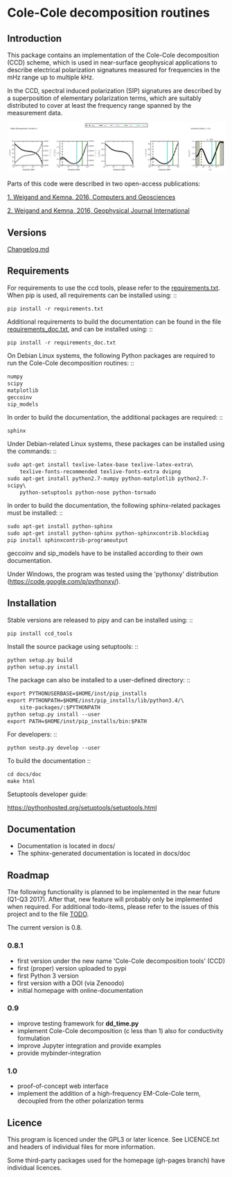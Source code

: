 Cole-Cole decomposition routines
================================

## Introduction

This package contains an implementation of the Cole-Cole decomposition (CCD)
scheme, which is used in near-surface geophysical applications to describe
electrical polarization signatures measured for frequencies in the mHz range up
to multiple kHz.

In the CCD, spectral induced polarization (SIP) signatures are described by a
superposition of elementary polarization terms, which are suitably distributed
to cover at least the frequency range spanned by the measurement data.

![example output](docs/example_for_readme/results_3/plot_spec_000_iteration0004.png)

Parts of this code were described in two open-access publications:

[1. Weigand and Kemna, 2016, Computers and Geosciences](http://www.sciencedirect.com/science/article/pii/S0098300415300625)

[2. Weigand and Kemna, 2016, Geophysical Journal International](http://gji.oxfordjournals.org/content/205/3/1414)

## Versions

[Changelog.md](Changelog.md)

## Requirements

For requirements to use the ccd tools, please refer to the
[requirements.txt](requirements.txt). When pip is used, all requirements can be
installed using: ::

	pip install -r requirements.txt

Additional requirements to build the documentation can be found in the file
[requirements_doc.txt](requirements_doc.txt), and can be installed using: ::

	pip install -r requirements_doc.txt

On Debian Linux systems, the following Python packages are required to run the
Cole-Cole decomposition routines: ::

	numpy
	scipy
	matplotlib
	geccoinv
	sip_models

In order to build the documentation, the additional packages are required: ::

	sphinx

Under Debian-related Linux systems, these packages can be installed using the
commands: ::

    sudo apt-get install texlive-latex-base texlive-latex-extra\
        texlive-fonts-recommended texlive-fonts-extra dvipng
    sudo apt-get install python2.7-numpy python-matplotlib python2.7-scipy\
        python-setuptools python-nose python-tornado

In order to build the documentation, the following sphinx-related packages must
be installed: ::

    sudo apt-get install python-sphinx
    sudo apt-get install python-sphinx python-sphinxcontrib.blockdiag
    pip install sphinxcontrib-programoutput


geccoinv and sip_models have to be installed according to their own documentation.

Under Windows, the program was tested using the 'pythonxy' distribution
(https://code.google.com/p/pythonxy/).


## Installation

Stable versions are released to pipy and can be installed using: ::

	pip install ccd_tools

Install the source package using setuptools: ::

    python setup.py build
    python setup.py install

The package can also be installed to a user-defined directory: ::

    export PYTHONUSERBASE=$HOME/inst/pip_installs
    export PYTHONPATH=$HOME/inst/pip_installs/lib/python3.4/\
        site-packages/:$PYTHONPATH
    python setup.py install --user
    export PATH=$HOME/inst/pip_installs/bin:$PATH


For developers: ::

    python seutp.py develop --user

To build the documentation ::

    cd docs/doc
    make html

Setuptools developer guide:

https://pythonhosted.org/setuptools/setuptools.html

## Documentation

 * Documentation is located in docs/
 * The sphinx-generated documentation is located in docs/doc

## Roadmap

The following functionality is planned to be implemented in the near future
(Q1-Q3 2017). After that, new feature will probably only be implemented when
required. For additional todo-items, please refer to the issues of this project
and to the file [TODO](TODO).

The current version is 0.8.

### 0.8.1

* first version under the new name 'Cole-Cole decomposition tools' (CCD)
* first (proper) version uploaded to pypi
* first Python 3 version
* first version with a DOI (via Zenoodo)
* initial homepage with online-documentation

### 0.9

* improve testing framework for **dd_time.py**
* implement Cole-Cole decomposition (c less than 1) also for conductivity
  formulation
* improve Jupyter integration and provide examples
* provide mybinder-integration

### 1.0

* proof-of-concept web interface
* implement the addition of a high-frequency EM-Cole-Cole term, decoupled from
  the other polarization terms

## Licence

This program is licenced under the GPL3 or later licence. See LICENCE.txt and
headers of individual files for more information.

Some third-party packages used for the homepage (gh-pages branch) have
individual licences.

